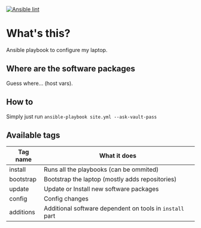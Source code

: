 [![Ansible lint](https://github.com/MonolithProjects/ansible-laptop/workflows/Ansible%20lint/badge.svg)](https://github.com/MonolithProjects/ansible-laptop/actions)

# What's this?

Ansible playbook to configure my laptop.

## Where are the software packages

Guess where... (host vars).

## How to

Simply just run `ansible-playbook site.yml --ask-vault-pass`

## Available tags

| Tag name | What it does |
|----------|--------------|
| install | Runs all the playbooks (can be ommited) |
| bootstrap| Bootstrap the laptop (mostly adds repositories) |
| update | Update or Install new software packages |
| config | Config changes |
| additions | Additional software dependent on tools in `install` part |